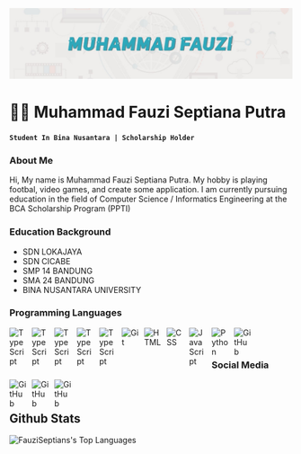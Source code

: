 <img src="/banner.jfif"></img>

# 🧑‍💻 Muhammad Fauzi Septiana Putra
**`Student In Bina Nusantara | Scholarship Holder`**


### About Me
Hi, My name is Muhammad Fauzi Septiana Putra. My hobby is playing footbal, video games, and create some application. I am currently pursuing education in the field of Computer Science / Informatics Engineering at the BCA Scholarship Program (PPTI)

### Education Background
<ul>
	<li>SDN LOKAJAYA</li>
	<li>SDN CICABE</li>
	<li>SMP 14 BANDUNG</li>
	<li>SMA 24 BANDUNG</li>
	<li>BINA NUSANTARA UNIVERSITY</li>
</ul>

   
### Programming Languages

<img align="left" alt="TypeScript" width="30px" style="padding-right:10px;" src="https://cdn.jsdelivr.net/gh/devicons/devicon/icons/flutter/flutter-original.svg" />             
<img align="left" alt="TypeScript" width="30px" style="padding-right:10px;" src="https://cdn.jsdelivr.net/gh/devicons/devicon/icons/dart/dart-original.svg" />          
<img align="left" alt="TypeScript" width="30px" style="padding-right:10px;" src="https://cdn.jsdelivr.net/gh/devicons/devicon/icons/r/r-original.svg" />          
<img align="left" alt="TypeScript" width="30px" style="padding-right:10px;" src="https://cdn.jsdelivr.net/gh/devicons/devicon/icons/mysql/mysql-original.svg" />  
<img align="left" alt="TypeScript" width="30px" style="padding-right:10px;" src="https://cdn.jsdelivr.net/gh/devicons/devicon/icons/bootstrap/bootstrap-original.svg" />          
<img align="left" alt="Git" width="30px" style="padding-right:10px;" src="https://cdn.jsdelivr.net/gh/devicons/devicon/icons/git/git-original.svg" />
<img align="left" alt="HTML" width="30px" style="padding-right:10px;" src="https://cdn.jsdelivr.net/gh/devicons/devicon/icons/html5/html5-plain.svg" />
<img align="left" alt="CSS" width="30px" style="padding-right:10px;" src="https://cdn.jsdelivr.net/gh/devicons/devicon/icons/css3/css3-plain.svg" />
<img align="left" alt="JavaScript" width="30px" style="padding-right:10px;" src="https://cdn.jsdelivr.net/gh/devicons/devicon/icons/javascript/javascript-plain.svg" />
<img align="left" alt="Python" width="30px" style="padding-right:10px;" src="https://cdn.jsdelivr.net/gh/devicons/devicon/icons/python/python-plain.svg" />
<img align="left" alt="GitHub" width="30px" style="padding-right:10px;" src="https://cdn.jsdelivr.net/gh/devicons/devicon/icons/github/github-original.svg" />
<br />

#

### Social Media
[<img align="left" alt="GitHub" width="30px" style="padding-right:10px;" src="https://www.freepnglogos.com/uploads/logo-ig-png/logo-ig-stunning-instagram-logo-vector-download-for-new-7.png"/>](https://instagram.com/fauziseptians?igshid=MzNlNGNkZWQ4Mg==)
[<img align="left" alt="GitHub" width="30px" style="padding-right:10px;" src="https://cdn-icons-png.flaticon.com/512/174/174857.png"/>](https://www.linkedin.com/in/muhammadfauzi14/)
[<img align="left" alt="GitHub" width="30px" style="padding-right:10px;" src="https://cdn-icons-png.flaticon.com/512/25/25231.png"/>](https://github.com/FauziSeptians)
</br>
#


## Github Stats
![FauziSeptians's Top Languages](https://github-readme-stats.vercel.app/api/top-langs/?username=FauziSeptians&theme=radical&show_icons=true&hide_border=false&layout=compact)


<!--
**FauziSeptians/FauziSeptians** is a ✨ _special_ ✨ repository because its `README.md` (this file) appears on your GitHub profile.

Here are some ideas to get you started:

- 🔭 I’m currently working on ...
- 🌱 I’m currently learning ...
- 👯 I’m looking to collaborate on ...
- 🤔 I’m looking for help with ...
- 💬 Ask me about ...
- 📫 How to reach me: ...
- 😄 Pronouns: ...
- ⚡ Fun fact: ...
-->

